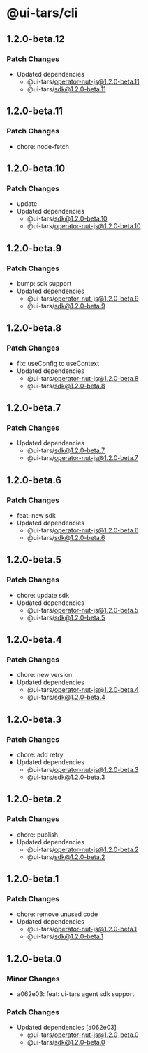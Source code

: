 # @ui-tars/cli

## 1.2.0-beta.12

### Patch Changes

- Updated dependencies
  - @ui-tars/operator-nut-js@1.2.0-beta.11
  - @ui-tars/sdk@1.2.0-beta.11

## 1.2.0-beta.11

### Patch Changes

- chore: node-fetch

## 1.2.0-beta.10

### Patch Changes

- update
- Updated dependencies
  - @ui-tars/sdk@1.2.0-beta.10
  - @ui-tars/operator-nut-js@1.2.0-beta.10

## 1.2.0-beta.9

### Patch Changes

- bump: sdk support
- Updated dependencies
  - @ui-tars/operator-nut-js@1.2.0-beta.9
  - @ui-tars/sdk@1.2.0-beta.9

## 1.2.0-beta.8

### Patch Changes

- fix: useConfig to useContext
- Updated dependencies
  - @ui-tars/operator-nut-js@1.2.0-beta.8
  - @ui-tars/sdk@1.2.0-beta.8

## 1.2.0-beta.7

### Patch Changes

- Updated dependencies
  - @ui-tars/sdk@1.2.0-beta.7
  - @ui-tars/operator-nut-js@1.2.0-beta.7

## 1.2.0-beta.6

### Patch Changes

- feat: new sdk
- Updated dependencies
  - @ui-tars/operator-nut-js@1.2.0-beta.6
  - @ui-tars/sdk@1.2.0-beta.6

## 1.2.0-beta.5

### Patch Changes

- chore: update sdk
- Updated dependencies
  - @ui-tars/operator-nut-js@1.2.0-beta.5
  - @ui-tars/sdk@1.2.0-beta.5

## 1.2.0-beta.4

### Patch Changes

- chore: new version
- Updated dependencies
  - @ui-tars/operator-nut-js@1.2.0-beta.4
  - @ui-tars/sdk@1.2.0-beta.4

## 1.2.0-beta.3

### Patch Changes

- chore: add retry
- Updated dependencies
  - @ui-tars/operator-nut-js@1.2.0-beta.3
  - @ui-tars/sdk@1.2.0-beta.3

## 1.2.0-beta.2

### Patch Changes

- chore: publish
- Updated dependencies
  - @ui-tars/operator-nut-js@1.2.0-beta.2
  - @ui-tars/sdk@1.2.0-beta.2

## 1.2.0-beta.1

### Patch Changes

- chore: remove unused code
- Updated dependencies
  - @ui-tars/operator-nut-js@1.2.0-beta.1
  - @ui-tars/sdk@1.2.0-beta.1

## 1.2.0-beta.0

### Minor Changes

- a062e03: feat: ui-tars agent sdk support

### Patch Changes

- Updated dependencies [a062e03]
  - @ui-tars/operator-nut-js@1.2.0-beta.0
  - @ui-tars/sdk@1.2.0-beta.0
